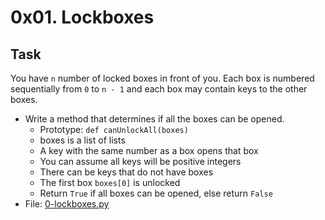 # 0x01. Lockboxes

## Task
You have `n` number of locked boxes in front of you. Each box is numbered sequentially from `0` to `n - 1` and each box may contain keys to the other boxes.
- Write a method that determines if all the boxes can be opened.
    - Prototype: `def canUnlockAll(boxes)`
    - boxes is a list of lists
    - A key with the same number as a box opens that box
    - You can assume all keys will be positive integers
    - There can be keys that do not have boxes
    - The first box `boxes[0]` is unlocked
    - Return `True` if all boxes can be opened, else return `False`
- File: [0-lockboxes.py](0-lockboxes.py)